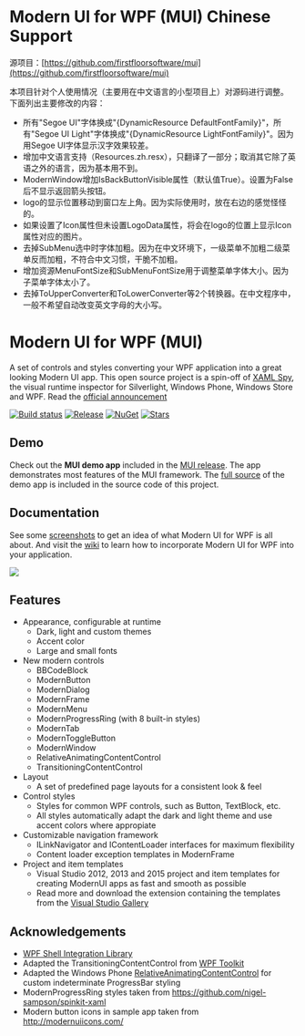# Modern UI for WPF (MUI) Chinese Support
源项目：[https://github.com/firstfloorsoftware/mui](https://github.com/firstfloorsoftware/mui)

本项目针对个人使用情况（主要用在中文语言的小型项目上）对源码进行调整。
下面列出主要修改的内容：
* 所有"Segoe UI"字体换成"{DynamicResource DefaultFontFamily}"，所有"Segoe UI Light"字体换成"{DynamicResource LightFontFamily}"。因为用Segoe UI字体显示汉字效果较差。
* 增加中文语言支持（Resources.zh.resx），只翻译了一部分；取消其它除了英语之外的语言，因为基本用不到。
* ModernWindow增加IsBackButtonVisible属性（默认值True）。设置为False后不显示返回箭头按钮。
* logo的显示位置移动到窗口左上角。因为实际使用时，放在右边的感觉怪怪的。
* 如果设置了Icon属性但未设置LogoData属性，将会在logo的位置上显示Icon属性对应的图片。
* 去掉SubMenu选中时字体加粗。因为在中文环境下，一级菜单不加粗二级菜单反而加粗，不符合中文习惯，干脆不加粗。
* 增加资源MenuFontSize和SubMenuFontSize用于调整菜单字体大小。因为子菜单字体太小了。
* 去掉ToUpperConverter和ToLowerConverter等2个转换器。在中文程序中，一般不希望自动改变英文字母的大小写。

# Modern UI for WPF (MUI)
A set of controls and styles converting your WPF application into a great looking Modern UI app. This open source project is a spin-off of [XAML Spy](http://xamlspy.com), the visual runtime inspector for Silverlight, Windows Phone, Windows Store and WPF. Read the [official announcement](http://xamlspy.com/news/open-sourcing-the-xaml-spy-ui)

[![Build status](https://img.shields.io/appveyor/ci/kozw/mui.svg)](https://ci.appveyor.com/project/kozw/mui)
[![Release](https://img.shields.io/github/release/firstfloorsoftware/mui.svg)](https://github.com/firstfloorsoftware/mui/releases/latest)
[![NuGet](https://img.shields.io/nuget/dt/ModernUI.WPF.svg)](http://nuget.org/packages/ModernUI.WPF)
[![Stars](https://img.shields.io/github/stars/firstfloorsoftware/mui.svg)](https://github.com/firstfloorsoftware/mui/stargazers)

## Demo
Check out the **MUI demo app** included in the [MUI release](https://github.com/firstfloorsoftware/mui/releases). The app demonstrates most features of the MUI framework. The [full source](https://github.com/firstfloorsoftware/mui/tree/master/1.0/FirstFloor.ModernUI/FirstFloor.ModernUI.App) of the demo app is included in the source code of this project.

## Documentation
See some [screenshots](https://github.com/firstfloorsoftware/mui/wiki/Screenshots) to get an idea of what Modern UI for WPF is all about. And visit the [wiki](https://github.com/firstfloorsoftware/mui/wiki) to learn how to incorporate Modern UI for WPF into your application.

![](http://firstfloorsoftware.com/media/github/mui/mui.intro.png)

## Features
* Appearance, configurable at runtime
  * Dark, light and custom themes
  * Accent color
  * Large and small fonts
* New modern controls
  * BBCodeBlock
  * ModernButton
  * ModernDialog
  * ModernFrame
  * ModernMenu
  * ModernProgressRing (with 8 built-in styles)
  * ModernTab
  * ModernToggleButton
  * ModernWindow
  * RelativeAnimatingContentControl
  * TransitioningContentControl
* Layout
  * A set of predefined page layouts for a consistent look & feel
* Control styles
  * Styles for common WPF controls, such as Button, TextBlock, etc.
  * All styles automatically adapt the dark and light theme and use accent colors where appropiate
* Customizable navigation framework
  * ILinkNavigator and IContentLoader interfaces for maximum flexibility
  * Content loader exception templates in ModernFrame
* Project and item templates
  * Visual Studio 2012, 2013 and 2015 project and item templates for creating ModernUI apps as fast and smooth as possible
  * Read more and download the extension containing the templates from the [Visual Studio Gallery](http://visualstudiogallery.msdn.microsoft.com/7a4362a7-fe5d-4f9d-bc7b-0c0dc272fe31)

## Acknowledgements
* [WPF Shell Integration Library](http://archive.msdn.microsoft.com/WPFShell)
* Adapted the TransitioningContentControl from [WPF Toolkit](http://wpf.codeplex.com/)
* Adapted the Windows Phone [RelativeAnimatingContentControl](http://msdn.microsoft.com/en-us/library/gg442303(v=vs.92).aspx) for custom indeterminate ProgressBar styling
* ModernProgressRing styles taken from https://github.com/nigel-sampson/spinkit-xaml
* Modern button icons in sample app taken from http://modernuiicons.com/

